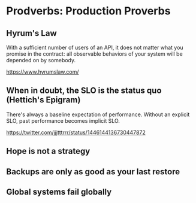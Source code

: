 # Prodverbs: Production Proverbs


## Hyrum's Law

With a sufficient number of users of an API, it does not matter what you promise in the contract: all observable behaviors of your system will be depended on by somebody.

https://www.hyrumslaw.com/


## When in doubt, the SLO is the status quo (Hettich's Epigram)

There's always a baseline expectation of performance. Without an explicit SLO, past performance becomes implicit SLO.

https://twitter.com/jjjtttrrr/status/1446144136730447872


## Hope is not a strategy


## Backups are only as good as your last restore


## Global systems fail globally

